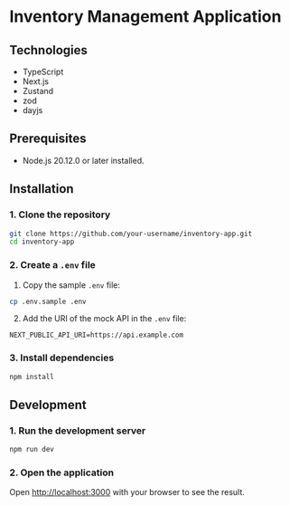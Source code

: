 # Inventory Management Application

## Technologies

- TypeScript
- Next.js
- Zustand
- zod
- dayjs

## Prerequisites

- Node.js 20.12.0 or later installed.

## Installation

### 1. Clone the repository

```bash
git clone https://github.com/your-username/inventory-app.git
cd inventory-app
```

### 2. Create a `.env` file

1. Copy the sample `.env` file:

```bash
cp .env.sample .env
```

2. Add the URI of the mock API in the `.env` file:

```
NEXT_PUBLIC_API_URI=https://api.example.com
```

### 3. Install dependencies

```bash
npm install
```

## Development

### 1. Run the development server

```bash
npm run dev
```

### 2. Open the application

Open [http://localhost:3000](http://localhost:3000) with your browser to see the result.
